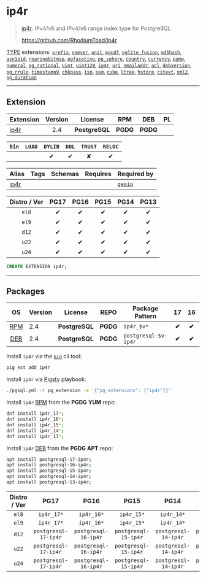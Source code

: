 # ip4r


> [ip4r](https://github.com/RhodiumToad/ip4r): IPv4/v6 and IPv4/v6 range index type for PostgreSQL
>
> https://github.com/RhodiumToad/ip4r





[TYPE](/type) extensions: [`prefix`](/prefix), [`semver`](/semver), [`unit`](/unit), [`pgpdf`](/pgpdf), [`pglite_fusion`](/pglite_fusion), [`md5hash`](/md5hash), [`asn1oid`](/asn1oid), [`roaringbitmap`](/roaringbitmap), [`pgfaceting`](/pgfaceting), [`pg_sphere`](/pg_sphere), [`country`](/country), [`currency`](/currency), [`pgmp`](/pgmp), [`numeral`](/numeral), [`pg_rational`](/pg_rational), [`uint`](/uint), [`uint128`](/uint128), [`ip4r`](/ip4r), [`uri`](/uri), [`emailaddr`](/emailaddr), [`acl`](/acl), [`debversion`](/debversion), [`pg_rrule`](/pg_rrule), [`timestamp9`](/timestamp9), [`chkpass`](/chkpass), [`isn`](/isn), [`seg`](/seg), [`cube`](/cube), [`ltree`](/ltree), [`hstore`](/hstore), [`citext`](/citext), [`xml2`](/xml2), [`pg_duration`](/pg_duration)


-------
## Extension


| Extension | Version | License | RPM | DEB | PL |
|-----------|:-------:|:-------:|:---:|:---:|:--:|
| [ip4r](https://github.com/RhodiumToad/ip4r) | 2.4 | **<span class="tcblue">PostgreSQL</span>** | **<span class="tccyan">PGDG</span>** | **<span class="tccyan">PGDG</span>** |  |



| `Bin` | `LOAD` | `DYLIB` | `DDL` | `TRUST` | `RELOC` |
|:-----:|:------:|:-------:|:-----:|:-------:|:-------:|
|  |  | <span class="tcblue">✔</span> | <span class="tcblue">✔</span> | <span class="tcwarn">✘</span> | <span class="tcblue">✔</span> |



| Alias | Tags | Schemas | Requires | Required by |
|-------|------|---------|----------|-------------|
| [ip4r](/ip4r) |  |  |  | [`geoip`](/geoip) |



| Distro / Ver | PG17 | PG16 | PG15 | PG14 | PG13 |
|:------------:|:----:|:----:|:----:|:----:|:----:|
| `el8` | <span class="tcblue">✔</span> | <span class="tcblue">✔</span> | <span class="tcblue">✔</span> | <span class="tcblue">✔</span> | <span class="tcblue">✔</span> |
| `el9` | <span class="tcblue">✔</span> | <span class="tcblue">✔</span> | <span class="tcblue">✔</span> | <span class="tcblue">✔</span> | <span class="tcblue">✔</span> |
| `d12` | <span class="tcblue">✔</span> | <span class="tcblue">✔</span> | <span class="tcblue">✔</span> | <span class="tcblue">✔</span> | <span class="tcblue">✔</span> |
| `u22` | <span class="tcblue">✔</span> | <span class="tcblue">✔</span> | <span class="tcblue">✔</span> | <span class="tcblue">✔</span> | <span class="tcblue">✔</span> |
| `u24` | <span class="tcblue">✔</span> | <span class="tcblue">✔</span> | <span class="tcblue">✔</span> | <span class="tcblue">✔</span> | <span class="tcblue">✔</span> |





```sql
CREATE EXTENSION ip4r;
```

-----------


## Packages


| OS | Version | License | REPO | Package Pattern | 17 | 16 | 15 | 14 | 13 | Dependency |
|:--:|---------|:-------:|:----:|-----------------|:--:|:--:|:--:|:--:|:--:|------------|
| [RPM](/rpm) | 2.4 | **<span class="tcblue">PostgreSQL</span>** | **<span class="tccyan">PGDG</span>** | `ip4r_$v*` | **<span class="tccyan">✔</span>** | **<span class="tccyan">✔</span>** | **<span class="tccyan">✔</span>** | **<span class="tccyan">✔</span>** | **<span class="tccyan">✔</span>** |  |
| [DEB](/deb) | 2.4 | **<span class="tcblue">PostgreSQL</span>** | **<span class="tccyan">PGDG</span>** | `postgresql-$v-ip4r` | **<span class="tccyan">✔</span>** | **<span class="tccyan">✔</span>** | **<span class="tccyan">✔</span>** | **<span class="tccyan">✔</span>** | **<span class="tccyan">✔</span>** |  |



Install `ip4r` via the [`pig`](https://github.com/pgsty/pig) cli tool:

```bash
pig ext add ip4r
```


Install `ip4r` via [Pigsty](https://pigsty.io/docs/pgext/usage/install/) playbook:

```bash
./pgsql.yml -t pg_extension -e '{"pg_extensions": ["ip4r"]}'
```


Install `ip4r` [RPM](/rpm) from the **<span class="tccyan">PGDG</span>** **YUM** repo:

```bash
dnf install ip4r_17*;
dnf install ip4r_16*;
dnf install ip4r_15*;
dnf install ip4r_14*;
dnf install ip4r_13*;
```


Install `ip4r` [DEB](/deb) from the **<span class="tccyan">PGDG</span>** **APT** repo:

```bash
apt install postgresql-17-ip4r;
apt install postgresql-16-ip4r;
apt install postgresql-15-ip4r;
apt install postgresql-14-ip4r;
apt install postgresql-13-ip4r;
```




| Distro / Ver | PG17 | PG16 | PG15 | PG14 | PG13 |
|:------------:|:----:|:----:|:----:|:----:|:----:|
| `el8` | `ip4r_17*` | `ip4r_16*` | `ip4r_15*` | `ip4r_14*` | `ip4r_13*` |
| `el9` | `ip4r_17*` | `ip4r_16*` | `ip4r_15*` | `ip4r_14*` | `ip4r_13*` |
| `d12` | `postgresql-17-ip4r` | `postgresql-16-ip4r` | `postgresql-15-ip4r` | `postgresql-14-ip4r` | `postgresql-13-ip4r` |
| `u22` | `postgresql-17-ip4r` | `postgresql-16-ip4r` | `postgresql-15-ip4r` | `postgresql-14-ip4r` | `postgresql-13-ip4r` |
| `u24` | `postgresql-17-ip4r` | `postgresql-16-ip4r` | `postgresql-15-ip4r` | `postgresql-14-ip4r` | `postgresql-13-ip4r` |






